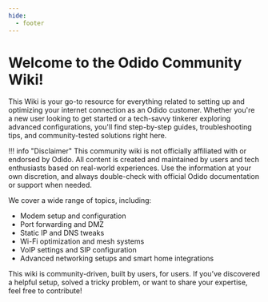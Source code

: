 ```yaml
---
hide:
  - footer
---
```


# Welcome to the Odido Community Wiki!

This Wiki is your go-to resource for everything related to setting up and optimizing your internet connection as an Odido customer. Whether you're a new user looking to get started or a tech-savvy tinkerer exploring advanced configurations, you'll find step-by-step guides, troubleshooting tips, and community-tested solutions right here.

!!! info "Disclaimer"
    This community wiki is not officially affiliated with or endorsed by Odido. All content is created and maintained by users and tech enthusiasts based on real-world experiences. Use the information at your own discretion, and always double-check with official Odido documentation or support when needed.

We cover a wide range of topics, including:

* Modem setup and configuration
* Port forwarding and DMZ
* Static IP and DNS tweaks
* Wi-Fi optimization and mesh systems
* VoIP settings and SIP configuration
* Advanced networking setups and smart home integrations

This wiki is community-driven, built by users, for users. If you’ve discovered a helpful setup, solved a tricky problem, or want to share your expertise, feel free to contribute!